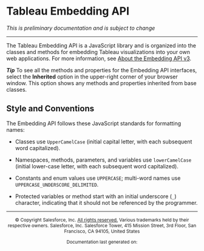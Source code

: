 # Tableau Embedding API

_This is preliminary documentation and is subject to change_

<!-- See TFS970100-->

---

The Tableau Embedding API is a JavaScript library and is organized into the classes and methods for
embedding Tableau visualizations into your own web applications. For more information, see
[About the Embedding API v3](https://help.tableau.com/current/api/embedding_api/en-us/docs/embedding_api_about.html).

<!-- For more information, see [Access the Tableau Embedding API](Link Goes Here). -->

**_Tip_** To see all the methods and properties for the Embedding API interfaces, select the
**Inherited** option in the upper-right corner of your browser window. This option shows any methods
and properties inherited from base classes.

## Style and Conventions

The Embedding API follows these JavaScript standards for formatting names:

- Classes use `UpperCamelCase` (initial capital letter, with each subsequent word capitalized).

- Namespaces, methods, parameters, and variables use `lowerCamelCase` (initial lower-case letter,
  with each subsequent word capitalized).

- Constants and enum values use `UPPERCASE`; multi-word names use `UPPERCASE_UNDERSCORE_DELIMITED`.

- Protected variables or method start with an initial underscore (`_`) character, indicating that it
  should not be referenced by the programmer.

<!-- Copyright and build date -->

---

<div style="text-align:center">

<style>

.copyRight {
  font-size: 12px;

}
</style>

<p class="copyRight">&copy; Copyright <script>document.write(new Date().getFullYear())</script> Salesforce, Inc. <a href="https://www.salesforce.com/company/legal/tmcusageguidelines/">All rights reserved.</a> Various trademarks held by their respective owners.
            Salesforce, Inc. Salesforce Tower, 415 Mission Street, 3rd Floor, San Francisco, CA 94105, United States</p>

<sub>Documentation last generated on: <script>document.write(new Date().toLocaleString())</script></sub>
</div>
